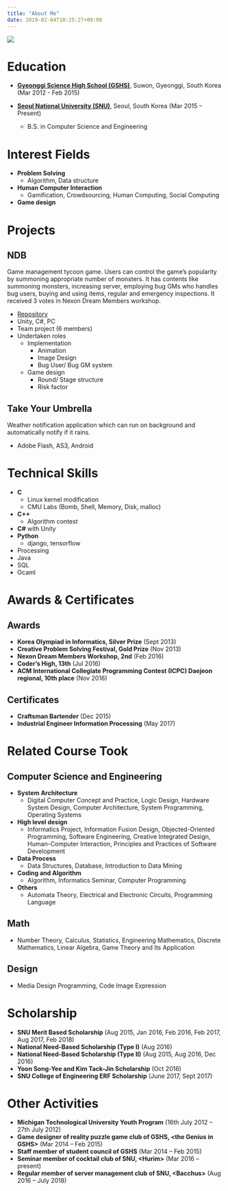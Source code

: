 ```yaml
---
title: "About Me"
date: 2019-02-04T10:25:27+09:00
---
```


![](/images/my.jpg#center30)

# Education

 - [**Gyeonggi Science High School (GSHS)**](https://www.gs.hs.kr/), Suwon, Gyeonggi, South Korea <sm>(Mar 2012 - Feb 2015)</sm>

 - [**Seoul National University (SNU)**](http://www.snu.ac.kr), Seoul, South Korea <sm>(Mar 2015 – Present)</sm>
    - B.S. in Computer Science and Engineering

# Interest Fields

 - **Problem Solving**
    - Algorithm, Data structure
 -  **Human Computer Interaction**
     - Gamification, Crowdsourcing, Human Computing, Social Computing
 - **Game design**

# Projects

## NDB

Game management tycoon game. Users can control the game’s popularity by summoning appropriate number of monsters. It has contents like summoning monsters, increasing server, employing bug GMs who handles bug users, buying and using items, regular and emergency inspections. It received 3 votes in Nexon Dream Members workshop.

 - [Repository](https://github.com/ialy1595/NDB.git)
 - Unity, C#, PC
 - Team project (6 members)
 - Undertaken roles
    - Implementation
        - Animation
        - Image Design
        - Bug User/ Bug GM system
    - Game design
        - Round/ Stage structure
        - Risk factor

## Take Your Umbrella

Weather notification application which can run on background and automatically notify if it rains.

 - Adobe Flash, AS3, Android

# Technical Skills

 - **C**
    - Linux kernel modification
    - CMU Labs (Bomb, Shell, Memory, Disk, malloc)
 - **C++**
   - Algorithm contest
 - **C#** with Unity
 - **Python**
     - django, tensorflow
 - Processing
 - Java
 - SQL
 - Ocaml

# Awards & Certificates

## Awards

 - **Korea Olympiad in Informatics, Silver Prize** <sm>(Sept 2013)</sm>
 - **Creative Problem Solving Festival, Gold Prize** <sm>(Nov 2013)</sm>
 - **Nexon Dream Members Workshop, 2nd** <sm>(Feb 2016)</sm>
 - **Coder’s High, 13th** <sm>(Jul 2016)</sm>
 - **ACM International Collegiate Programming Contest (ICPC) Daejeon regional, 10th place** <sm>(Nov 2016)</sm>

## Certificates

 - **Craftsman Bartender** (Dec 2015)
 - **Industrial Engineer Information Processing** (May 2017)
 

# Related Course Took

## Computer Science and Engineering

 - **System Architecture**
    - Digital Computer Concept and Practice, Logic Design, Hardware System Design, Computer Architecture, System Programming, Operating Systems
 - **High level design**
    - Informatics Project, Information Fusion Design, Objected-Oriented Programming, Software Engineering, Creative Integrated Design, Human-Computer Interaction, Principles and Practices of Software Development
 - **Data Process**
    - Data Structures, Database, Introduction to Data Mining
 - **Coding and Algorithm**
    - Algorithm, Informatics Seminar, Computer Programming
 - **Others**
    - Automata Theory, Electrical and Electronic Circuits, Programming Language

## Math

 - Number Theory, Calculus, Statistics, Engineering Mathematics, Discrete Mathematics, Linear Algebra, Game Theory and Its Application

## Design

 - Media Design Programming, Code Image Expression

# Scholarship

 - **SNU Merit Based Scholarship** <sm>(Aug 2015, Jan 2016, Feb 2016, Feb 2017, Aug 2017, Feb 2018)</sm>
 - **National Need-Based Scholarship (Type I)** <sm>(Aug 2016)</sm>
 - **National Need-Based Scholarship (Type II)** <sm>(Aug 2015, Aug 2016, Dec 2016)</sm>
 - **Yoon Song-Yee and Kim Tack-Jin Scholarship** <sm>(Oct 2016)</sm>
 - **SNU College of Engineering ERF Scholarship** <sm>(June 2017, Sept 2017)</sm>

# Other Activities

 - **Michigan Technological University Youth Program** <sm>(16th July 2012 – 27th July 2012)</sm>
 - **Game designer of reality puzzle game club of GSHS, \<the Genius in GSHS\>** <sm>(Mar 2014 – Feb 2015)</sm>
 - **Staff member of student council of GSHS** <sm>(Mar 2014 – Feb 2015)</sm>
 - **Seminar member of cocktail club of SNU, \<Hurim\>** <sm>(Mar 2016 – present)</sm>
 - **Regular member of server management club of SNU, \<Bacchus\>** <sm>(Aug 2016 – July 2018)</sm>